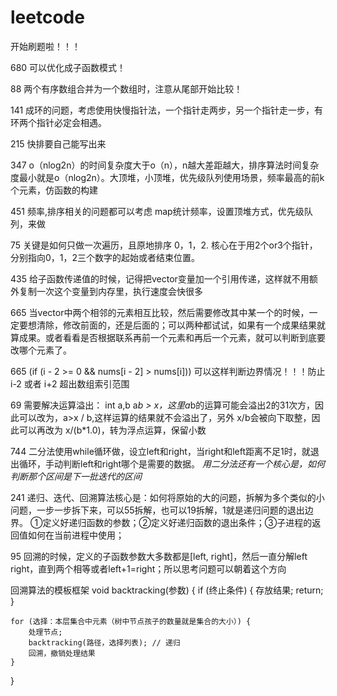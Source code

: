 # leetcode
开始刷题啦！！！

680		可以优化成子函数模式！

88		两个有序数组合并为一个数组时，注意从尾部开始比较！

141		成环的问题，考虑使用快慢指针法，一个指针走两步，另一个指针走一步，有环两个指针必定会相遇。

215		快排要自己能写出来

347		o（nlog2n）的时间复杂度大于o（n），n越大差距越大，排序算法时间复杂度最小就是o（nlog2n）。大顶堆，小顶堆，优先级队列使用场景，频率最高的前k个元素，仿函数的构建

451 	频率,排序相关的问题都可以考虑 map统计频率，设置顶堆方式，优先级队列，来做

75		关键是如何只做一次遍历，且原地排序 0，1，2. 核心在于用2个or3个指针，分别指向0，1，2三个数字的起始或者结束位置。

435		给子函数传递值的时候，记得把vector变量加一个引用传递，这样就不用额外复制一次这个变量到内存里，执行速度会快很多

665		当vector中两个相邻的元素相互比较，然后需要修改其中某一个的时候，一定要想清除，修改前面的，还是后面的；可以两种都试试，如果有一个成果结果就算成果。或者看看是否根据联系再前一个元素和再后一个元素，就可以判断到底要改哪个元素了。

665		(if (i - 2 >= 0 && nums[i - 2] > nums[i]))	可以这样判断边界情况！！！防止 i-2 或者 i+2 超出数组索引范围

69		需要解决运算溢出： int a,b   a*b > x，这里a*b的运算可能会溢出2的31次方，因此可以改为，a>x / b,这样运算的结果就不会溢出了，另外 x/b会被向下取整，因此可以再改为 x/(b*1.0)，转为浮点运算，保留小数

744		二分法使用while循环做，设立left和right，当right和left距离不足1时，就退出循环，手动判断left和right哪个是需要的数据。 *用二分法还有一个核心是，如何判断那个区间是下一批迭代的区间*

241		递归、迭代、回溯算法核心是：如何将原始的大的问题，拆解为多个类似的小问题，一步一步拆下来，可以55拆解，也可以19拆解，1就是递归问题的退出边界。      ①定义好递归函数的参数；②定义好递归函数的退出条件；③子进程的返回值如何在当前进程中使用；

95		回溯的时候，定义的子函数参数大多数都是[left, right]，然后一直分解left right，直到两个相等或者left+1=right；所以思考问题可以朝着这个方向

回溯算法的模板框架
void backtracking(参数) {
    if (终止条件) {
        存放结果;
        return;
    }

    for (选择：本层集合中元素（树中节点孩子的数量就是集合的大小）) {
        处理节点;
        backtracking(路径，选择列表); // 递归
        回溯，撤销处理结果
    }
}
